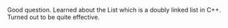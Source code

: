 Good question. Learned about the List which is a doubly linked list in C++. Turned out to be quite effective.